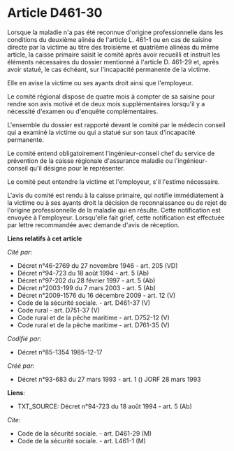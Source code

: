 # Article D461-30

Lorsque la maladie n'a pas été reconnue d'origine professionnelle dans les conditions du deuxième alinéa de l'article L.
461-1 ou en cas de saisine directe par la victime au titre des troisième et quatrième alinéas du même article, la caisse
primaire saisit le comité après avoir recueilli et instruit les éléments nécessaires du dossier mentionné à l'article D.
461-29 et, après avoir statué, le cas échéant, sur l'incapacité permanente de la victime. 

Elle en avise la victime ou ses ayants droit ainsi que l'employeur. 

Le comité régional dispose de quatre mois à compter de sa saisine pour rendre son avis motivé et de deux mois supplémentaires
lorsqu'il y a nécessité d'examen ou d'enquête complémentaires. 

L'ensemble du dossier est rapporté devant le comité par le médecin conseil qui a examiné la victime ou qui a statué sur son
taux d'incapacité permanente. 

Le comité entend obligatoirement l'ingénieur-conseil chef du service de prévention de la caisse régionale d'assurance maladie
ou l'ingénieur-conseil qu'il désigne pour le représenter. 

Le comité peut entendre la victime et l'employeur, s'il l'estime nécessaire. 

L'avis du comité est rendu à la caisse primaire, qui notifie immédiatement à la victime ou à ses ayants droit la décision de
reconnaissance ou de rejet de l'origine professionnelle de la maladie qui en résulte. Cette notification est envoyée à
l'employeur. Lorsqu'elle fait grief, cette notification   est effectuée par lettre recommandée avec demande d'avis de
réception.

**Liens relatifs à cet article**

_Cité par_:

  - Décret n°46-2769 du 27 novembre 1946 - art. 205 (VD)
  - Décret n°94-723 du 18 août 1994 - art. 5 (Ab)
  - Décret n°97-202 du 28 février 1997 - art. 5 (Ab)
  - Décret n°2003-199 du 7 mars 2003 - art. 5 (Ab)
  - Décret n°2009-1576 du 16 décembre 2009 - art. 12 (V)
  - Code de la sécurité sociale. - art. D461-37 (V)
  - Code rural - art. D751-37 (V)
  - Code rural et de la pêche maritime - art. D752-12 (V)
  - Code rural et de la pêche maritime - art. D761-35 (V)

_Codifié par_:

  - Décret n°85-1354 1985-12-17

_Créé par_:

  - Décret n°93-683 du 27 mars 1993 - art. 1 () JORF 28 mars 1993

**Liens**:

  - TXT_SOURCE: Décret n°94-723 du 18 août 1994 - art. 5 (Ab)

_Cite_:

  - Code de la sécurité sociale. - art. D461-29 (M)
  - Code de la sécurité sociale. - art. L461-1 (M)
